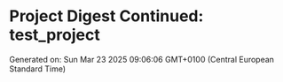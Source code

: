# Project Digest Continued: test_project
Generated on: Sun Mar 23 2025 09:06:06 GMT+0100 (Central European Standard Time)


